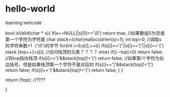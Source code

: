 # hello-world
learning leetcode 


bool isValid(char * s){
if(s==NULL||s[0]=='\0')  return true;     //如果数组S为空或第一个字符为字符尾
char *stack=(char*)malloc(strlen(s)+1); int top=0;  //调取s的字符串数+1（'\0')的字节
for(int i=0;s[i];++i){
     if(s[i]=='('||s[i]=='['||s[i]=='{')
     stack [top++]=s[i];      //访问栈顶的元素？？？？
     else{ 
         if((--top)<0)  return false;                     //将top指向栈顶
         if(s[i]==')'&&stack[top]!='(')  return false;   //如果第i个字符为右边括号，但是如果栈顶第一个字符不是对应的
         if(s[i]==']'&&stack[top]!='[')  return false;
         if(s[i]=='}'&&stack[top]!='{')  return false;
     }
}

return (!top); //????


}
